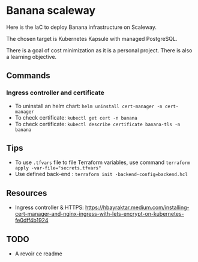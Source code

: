 # Banana scaleway

Here is the IaC to deploy Banana infrastructure on Scaleway.

The chosen target is Kubernetes Kapsule with managed PostgreSQL.

There is a goal of cost minimization as it is a personal project. There is also a learning objective.

## Commands
### Ingress controller and certificate
- To uninstall an helm chart: `helm uninstall cert-manager -n cert-manager`
- To check certificate: `kubectl get cert -n banana`
- To check certificate: `kubectl describe certificate banana-tls -n banana`

## Tips
- To use `.tfvars` file to file Terraform variables, use command `terraform apply -var-file="secrets.tfvars"`
- Use defined back-end : `terraform init -backend-config=backend.hcl`

## Resources
- Ingress controller & HTTPS: https://hbayraktar.medium.com/installing-cert-manager-and-nginx-ingress-with-lets-encrypt-on-kubernetes-fe0dff4b1924

## TODO
- A revoir ce readme